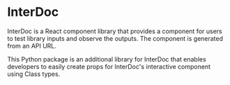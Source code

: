 # InterDoc

InterDoc is a React component library that provides a component for users to test library inputs and observe the outputs. The component is generated from an API URL.

This Python package is an additional library for InterDoc that enables developers to easily create props for InterDoc's interactive component using Class types.
